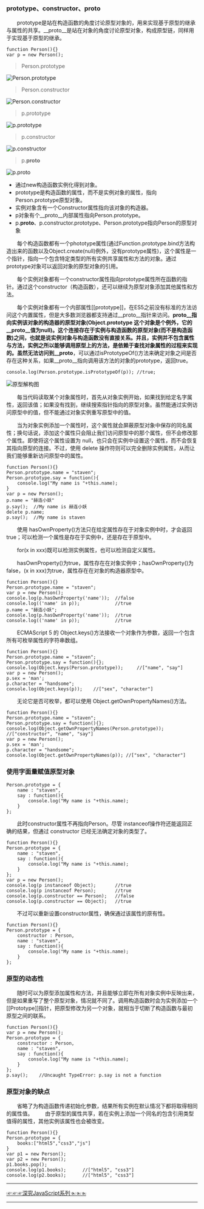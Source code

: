 ### prototype、constructor、__proto__
&emsp;&emsp;prototype是站在构造函数的角度讨论原型对象的，用来实现基于原型的继承与属性的共享。__proto__是站在对象的角度讨论原型对象，构成原型链，同样用于实现基于原型的继承。
```
function Person(){}
var p = new Person();
```
> Person.prototype

![Person.prototype](https://segmentfault.com/img/bV0n5e?w=391&h=408)

> Person.constructor

![Person.constructor](https://segmentfault.com/img/bV0n5n?w=289&h=40)

> p.prototype

![p.prototype](https://segmentfault.com/img/bV0n5v?w=178&h=35)

> p.constructor

![p.constructor](https://segmentfault.com/img/bV0n8b)

> p.__proto__

![p.__proto__](https://segmentfault.com/img/bV0n7y)


* 通过new构造函数实例化得到对象。
* prototype是构造函数的属性，而不是实例对象的属性，指向Person.prototype原型对象。
* 实例对象含有一个Constructor属性指向该对象的构造器。
* p对象有个__proto__内部属性指向Person.prototype。 
* p.__proto__、p.constructor.prototype、Person.prototype指向Person的原型对象


&emsp;&emsp;每个构造函数都有一个phototype属性(通过Function.prototype.bind方法构造出来的函数以及Object.create(null)例外，没有prototype属性)，这个属性是一个指针，指向一个包含特定类型的所有实例共享属性和方法的对象。通过prototype对象可以返回对象的原型对象的引用。

&emsp;&emsp;每个实例对象都有一个constructor属性指向prototype属性所在函数的指针。通过这个constructor（构造函数），还可以继续为原型对象添加其他属性和方法。  

&emsp;&emsp;每个实例对象都有一个内部属性[[prototype]]，在ES5之前没有标准的方法访问这个内置属性，但是大多数浏览器都支持通过__proto__指针来访问。__proto__指向实例该对象的构造器的原型对象(Object.prototype 这个对象是个例外，它的__proto__值为null)。这个连接存在于实例与构造函数的原型对象(而不是构造函数)之间，也就是说实例对象与构造函数没有直接关系。并且，实例并不包含属性与方法，实例之所以能够调用原型上的方法，是依赖于查找对象属性的过程来实现的。虽然无法访问到__proto__，可以通过isPrototypeOf()方法来确定对象之间是否存在这种关系，如果__proto__指向调用该方法的对象的prototype，返回true。      
```
console.log(Person.prototype.isPrototypeOf(p)); //true;
```
![原型解构图](https://segmentfault.com/img/bV0n4I)

&emsp;&emsp;每当代码读取某个对象属性时，首先从对象实例开始，如果找到给定名字属性，返回该值；如果没有找到，继续搜索指针指向的原型对象。虽然能通过实例访问原型中的值，但不能通过对象实例重写原型中的值。

&emsp;&emsp;当为对象实例添加一个属性时，这个属性就会屏蔽原型对象中保存的同名属性；换句话说，添加这个属性只会阻止我们访问原型中的那个属性，但不会修改那个属性。即使将这个属性设置为 null，也只会在实例中设置这个属性，而不会恢复其指向原型的连接。不过，使用 delete 操作符则可以完全删除实例属性，从而让我们能够重新访问原型中的属性。
```
function Person(){}
Person.prototype.name = "staven";
Person.prototype.say = function(){
	console.log("My name is "+this.name);
}
var p = new Person();
p.name = "赫连小妖"
p.say();  //My name is 赫连小妖
delete p.name;
p.say();  //My name is staven
```
&emsp;&emsp;使用 hasOwnProperty()方法只在给定属性存在于对象实例中时，才会返回 true；可以检测一个属性是存在于实例中，还是存在于原型中。

&emsp;&emsp;for(x in xxx)既可以检测实例属性，也可以检测自定义属性。

&emsp;&emsp;hasOwnProperty()为true，属性存在在对象实例中；hasOwnProperty()为false，(x in xxx)为true，属性存在在对象的构造器原型中。
```
function Person(){}
Person.prototype.name = "staven";
var p = new Person();
console.log(p.hasOwnProperty('name'));	//false
console.log(('name' in p));				//true
p.name = "赫连小妖";
console.log(p.hasOwnProperty('name'));	//true
console.log(('name' in p));				//true
```
&emsp;&emsp;ECMAScript 5 的 Object.keys()方法接收一个对象作为参数，返回一个包含所有可枚举属性的字符串数组。
```
function Person(){}
Person.prototype.name = "staven";
Person.prototype.say = function(){};
console.log(Object.keys(Person.prototype));		//["name", "say"]
var p = new Person();
p.sex = 'man';
p.character = "handsome";
console.log(Object.keys(p));	//["sex", "character"]
```
&emsp;&emsp;无论它是否可枚举，都可以使用 Object.getOwnPropertyNames()方法。
```
function Person(){}
Person.prototype.name = "staven";
Person.prototype.say = function(){};
console.log(Object.getOwnPropertyNames(Person.prototype));		//["constructor", "name", "say"]
var p = new Person();
p.sex = 'man';
p.character = "handsome";
console.log(Object.getOwnPropertyNames(p));	//["sex", "character"]
```
### 使用字面量赋值原型对象
```
Person.prototype = {
	name : "staven",
	say : function(){
		console.log("My name is "+this.name);
	}
};
```
&emsp;&emsp;此时constructor属性不再指向Person。尽管 instanceof操作符还能返回正确的结果，但通过 constructor 已经无法确定对象的类型了。
```
function Person(){}
Person.prototype = {
	name : "staven",
	say : function(){
		console.log("My name is "+this.name);
	}
};
var p = new Person();
console.log(p instanceof Object);		//true
console.log(p instanceof Person);		//true
console.log(p.constructor == Person);	//false
console.log(p.constructor == Object);	//true
```
&emsp;&emsp;不过可以重新设置constructor属性，确保通过该属性的原有性。
```
function Person(){}
Person.prototype = {
	constructor : Person,
	name : "staven",
	say : function(){
		console.log("My name is "+this.name);
	}
};
```
### 原型的动态性
&emsp;&emsp;随时可以为原型添加属性和方法，并且能够立即在所有对象实例中反映出来，但是如果重写了整个原型对象，情况就不同了。调用构造函数时会为实例添加一个[[Prototype]]指针，把原型修改为另一个对象，就相当于切断了构造函数与最初原型之间的联系。
```
function Person(){}
var p = new Person();
Person.prototype = {
	constructor : Person,
	name : "staven",
	say : function(){
		console.log("My name is "+this.name);
	}
};
p.say();	//Uncaught TypeError: p.say is not a function
```
### 原型对象的缺点
&emsp;&emsp;省略了为构造函数传递初始化参数，结果所有实例在默认情况下都将取得相同的属性值。
&emsp;&emsp;由于原型的属性共享，若在实例上添加一个同名的包含引用类型值得的属性，其他实例该属性也会被改变。
```
function Person(){}
Person.prototype = {
	books:["html5","css3","js"]
}
var p1 = new Person();
var p2 = new Person();
p1.books.pop();
console.log(p1.books);		//["html5", "css3"]
console.log(p2.books);		//["html5", "css3"]
```



***
[☞☞☞深究JavaScript系列☜☜☜](https://github.com/staven630/blog/tree/master/%E6%B7%B1%E7%A9%B6JavaScript)
***


  [1]: /img/bV0n8b